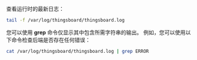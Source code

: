查看运行时的最新日志：

```bash
tail -f /var/log/thingsboard/thingsboard.log
```

您可以使用 **grep** 命令仅显示其中包含所需字符串的输出。
例如，您可以使用以下命令检查后端是否存在任何错误：

```bash
cat /var/log/thingsboard/thingsboard.log | grep ERROR
```